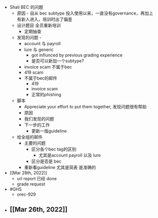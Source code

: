 - Shali BEC 的问题
	- 原因 - 自从 bec subtype 投入使用以来，一直没有governance，再加上有新人进入，培训时出了偏差
	- 设计题目 全员重新培训
		- 定期抽查
	- 发现的问题 -
		- account 与 payroll
		- lure 与 generic
			- got influnced by previous grading experience
			- 是否可以新加一个subtype?
		- invoice scam 不属于bec
		- 419 scam
		- 不属于bec的邮件
			- 419
			- invoice scam
			- 正常的phishing
	- 脚本
		- Appreciate your effort to put them together, 发现问题很有帮助
		- 原因
		- 我们发现的问题
		- 下一步的工作
			- 更新一版guideline
	- 给全组的邮件
		- 主要的问题
			- 区分各个bec tag的区别
				- 尤其是account payroll 以及 lure
			- 区分是否是 bec
		- 重新看guideline 尤其是简表 是准确的
- [[Mar 28th, 2022]]
	- url report 已经 done
	- grade request
- #GHS
	- orec-929
- [[Mar 26th, 2022]]
	-